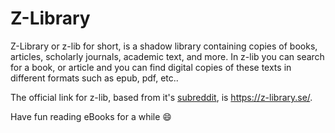 # Z-Library
Z-Library or z-lib for short, is a shadow library containing copies of books, articles, scholarly journals, academic text, and more. In z-lib you can search for a book, or article and you can find digital copies of these texts in different formats such as epub, pdf, etc.. 

The official link for z-lib, based from it's [subreddit](https://www.reddit.com/r/zlibrary/), is https://z-library.se/.

Have fun reading eBooks for a while 😄